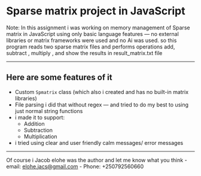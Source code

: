 # Sparse matrix project in JavaScript

Note: In this assignment i was working on memory management of Sparse matrix in JavaScript using only basic language features — no external libraries or matrix frameworks were used and no Ai was used. so this program reads two sparse matrix files and performs operations  add,  subtract , multiply , and show the results in result_matrix.txt file

---

## Here are some features of it

- Custom `Spmatrix` class (which also i created and has no built-in matrix libraries)
- File parsing i did that without regex — and tried to do my best to using just normal string functions
- i made it to support:
  - Addition
  - Subtraction
  - Multiplication
- i tried using clear and user friendly calm messages/ error messages

---
Of course i Jacob elohe was the author and let me know what you think - email: elohe.jacs@gmail.com - Phone: +250792560660

